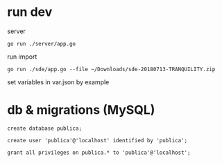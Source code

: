 # run dev
server

`go run ./server/app.go`

run import

`go run ./sde/app.go --file ~/Downloads/sde-20180713-TRANQUILITY.zip`

set variables in var.json by example

# db & migrations (MySQL)

`create database publica;`

`create user 'publica'@'localhost' identified by 'publica';`

`grant all privileges on publica.* to 'publica'@'localhost';`
